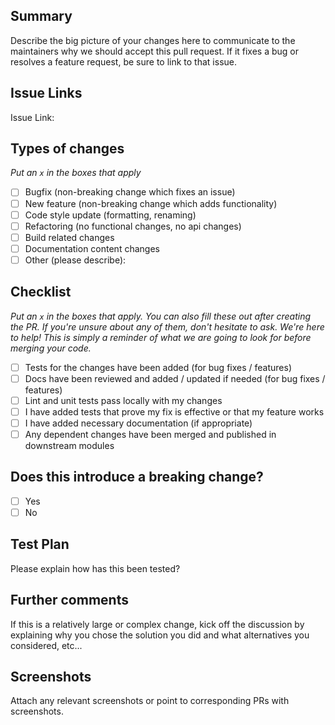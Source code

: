 ## Summary

Describe the big picture of your changes here to communicate to the maintainers why we should accept this pull request. If it fixes a bug or resolves a feature request, be sure to link to that issue.

## Issue Links 

Issue Link:

## Types of changes

_Put an `x` in the boxes that apply_

- [ ] Bugfix (non-breaking change which fixes an issue)
- [ ] New feature (non-breaking change which adds functionality)
- [ ] Code style update (formatting, renaming)
- [ ] Refactoring (no functional changes, no api changes)
- [ ] Build related changes
- [ ] Documentation content changes
- [ ] Other (please describe): 

## Checklist

_Put an `x` in the boxes that apply. You can also fill these out after creating the PR. If you're unsure about any of them, don't hesitate to ask. We're here to help! This is simply a reminder of what we are going to look for before merging your code._

- [ ] Tests for the changes have been added (for bug fixes / features)
- [ ] Docs have been reviewed and added / updated if needed (for bug fixes / features)
- [ ] Lint and unit tests pass locally with my changes
- [ ] I have added tests that prove my fix is effective or that my feature works
- [ ] I have added necessary documentation (if appropriate)
- [ ] Any dependent changes have been merged and published in downstream modules

## Does this introduce a breaking change?

- [ ] Yes
- [ ] No

## Test Plan

Please explain how has this been tested?

## Further comments

If this is a relatively large or complex change, kick off the discussion by explaining why you chose the solution you did and what alternatives you considered, etc...

## Screenshots

Attach any relevant screenshots or point to corresponding PRs with screenshots.